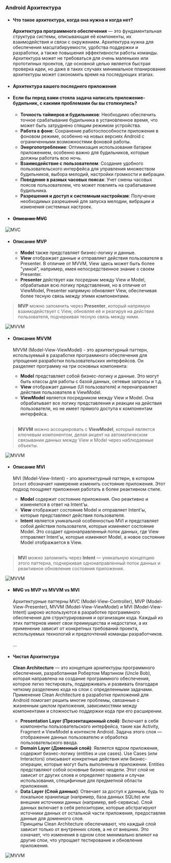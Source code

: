 ### Android Архитектура
- #### Что такое архитектура, когда она нужна и когда нет?
  **Архитектура программного обеспечения** — это фундаментальная структура системы, описывающая её компоненты, их взаимодействия и связи с окружением. Архитектура нужна для обеспечения масштабируемости, удобства поддержки и разработки, а также повышения эффективности работы команды. Архитектура может не требоваться для очень маленьких или прототипных проектов, где основной целью является быстрая проверка идеи, но даже в таких случаях минимальное планирование архитектуры может сэкономить время на последующих этапах.
- #### Архитектура вашего последнего приложения

- #### Если бы перед вами стояла задача написать приложение-будильник, с какими проблемами бы вы столкнулись?
    - **Точность таймеров и будильников**: Необходимо обеспечить точное срабатывание будильника в установленное время, что может быть затруднено спящим режимом устройства.
    - **Работа в фоне**: Сохранение работоспособности приложения в фоновом режиме, особенно на новых версиях Android с ограниченными возможностями фоновой работы.
    - **Энергопотребление**: Оптимизация использования батареи приложением, особенно важно для будильников, которые должны работать всю ночь.
    - **Взаимодействие с пользователем**: Создание удобного пользовательского интерфейса для управления множеством будильников, выбора мелодий, настройки громкости и вибрации.
    - **Поведение в разных часовых поясах**: Учет смены часовых поясов пользователем, что может повлиять на срабатывание будильника.
    - **Разрешения и доступ к системным настройкам**: Получение необходимых разрешений для запуска мелодии, вибрации и изменения системных настроек.

- #### ~~Описание MVC~~
![MVC](/img/mvc.webp)


- #### Описание MVP
    - **Model** также представляет бизнес-логику и данные.
    - **View** отображает данные и отправляет действия пользователя в Presenter. В отличие от MVVM, View здесь может быть более "умной", например, имея непосредственное знание о своем Presenter.
    - **Presenter** действует как посредник между View и Model, обрабатывая всю логику представления, но в отличие от ViewModel, Presenter напрямую обновляет View, обеспечивая более тесную связь между этими компонентами.
      <br/>

> **MVP** можно запомнить через **Presenter**, который напрямую взаимодействует с View, обновляя её и реагируя на действия пользователя, подчеркивая тесную связь между ними.

![MVVM](/img/mvp.webp)


- #### Описание MVVM
  MVVM (Model-View-ViewModel) - это архитектурный паттерн, используемый в разработке программного обеспечения для упрощения разработки пользовательских интерфейсов. Он разделяет программу на три основных компонента:
    - **Model** представляет собой бизнес-логику и данные. Это могут быть классы для работы с базой данных, сетевые запросы и т.д.
    - **View** отображает данные (UI пользователя) и перенаправляет действия пользователя в ViewModel.
    - **ViewModel** является посредником между View и Model. Она обрабатывает все логику представления и реакции на действия пользователя, но не имеет прямого доступа к компонентам интерфейса.

  <br/>

> **MVVM** можно ассоциировать с **ViewModel**, который является ключевым компонентом, делая акцент на автоматическом связывании данных между View и Model через наблюдаемые объекты.

![MVVM](/img/mvvm.png)

- #### Описание MVI
  MVI (Model-View-Intent) - это архитектурный паттерн, в котором `Intent` обозначает намерение изменить состояние приложения. Этот подход поощряет приложения работать в более реактивном стиле.
    - **Model** содержит состояние приложения. Оно реактивно и изменяется в ответ на Intent'ы.
    - **View** отображает состояние Model и отправляет Intent'ы, которые представляют действия пользователя.
    - **Intent** является уникальной особенностью MVI и представляет собой действия пользователя, которые изменяют состояние Model. Это создает однонаправленный поток данных, где View отправляет Intent'ы, которые изменяют Model, а новое состояние Model отображается в View.

  <br/>

> **MVI** можно запомнить через **Intent** — уникальную концепцию этого паттерна, подчеркивая однонаправленный поток данных и реактивное обновление состояния приложения.

![MVVM](/img/mvi.png)

- #### ~~MVC~~ vs MVP vs MVVM vs MVI
  Архитектурные паттерны MVC (Model-View-Controller), MVP (Model-View-Presenter), MVVM (Model-View-ViewModel) и MVI (Model-View-Intent) широко используются в разработке программного обеспечения для структурирования и организации кода. Каждый из этих паттернов имеет свои преимущества и недостатки, а их применение зависит от конкретных требований проекта, используемых технологий и предпочтений команды разработчиков.
  <br/><br/>...

- #### Чистая Архитектура
  **Clean Architecture** — это концепция архитектуры программного обеспечения, разработанная Робертом Мартином (Uncle Bob), которая направлена на создание программного обеспечения, которое легко тестировать, поддерживать и развивать благодаря четкому разделению кода на слои с определенными задачами. Применение Clean Architecture в разработке приложений для Android помогает решить многие проблемы, связанные с жизненным циклом приложения, зависимостями между компонентами и сложностью поддержки кода при его расширении.
  <br/>
    - **Presentation Layer (Презентационный слой)**: Включает в себя компоненты пользовательского интерфейса, такие как Activity, Fragment и ViewModel в контексте Android. Задача этого слоя — отображение данных пользователю и обработка пользовательского ввода.
    - **Domain Layer (Доменный слой)**: Является ядром приложения, содержит бизнес-логику (entities и use cases). Use Cases (или Interactors) описывают конкретные действия или бизнес-операции, которые могут быть выполнены в приложении. Entities представляют собой основные бизнес-модели. Этот слой не зависит от других слоев и определяет правила и случаи использования, специфичные для предметной области приложения.
    - **Data Layer (Слой данных)**: Отвечает за доступ к данным, будь то локальное хранилище (например, база данных SQLite) или внешние источники данных (например, веб-сервисы). Слой данных включает в себя репозитории, которые абстрагируют источники данных от остальной части приложения, предоставляя данные для доменного слоя.
      <br/>
      Принципы Clean Architecture обеспечивают, что каждый слой зависит только от внутренних слоев, а не от внешних. Это означает, что изменения в одном слое минимально влияют на другие слои, что упрощает тестирование и обновление приложения.

![MVVM](/img/clean_arch.jpg)